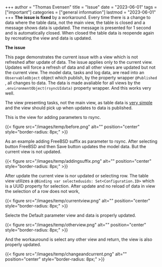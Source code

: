 +++
author = "Thomas Evensen"
title = "Issue"
date = "2023-06-01"
tags = ["important"]
categories = ["general information"]
lastmod = "2023-06-01"
+++
**The issue is fixed** by a workaround.  Every time there is a change to data where the table data,  not the main view, the table is closed and a message shows data is updated. The message is presented for 1 second and is automatically closed. When closed the table data is reopende again by recreating the view and data is updated.

**The issue**

This page demonstrates the current issue with a view which is not refreshed after update of data. The issue  applies only to the current view. Updates will force a refresh of data and  all other views are updated but not the current view. The model data, tasks and log data, are read into an `ObservableObject` object which publish, by  the  property wrapper `@Published` , all changes to data. The data is made avaliable for all views by the `.environmentObject(rsyncUIdata)` property wrapper. And this works very well.

The view presenting tasks, not the main view, as table data is [very simple](https://github.com/rsyncOSX/RsyncUI/blob/main/RsyncUI/Views/Configurations/ListofTasksLightView.swift) and the view should pick up when updates to data is published.

This is the view for adding parameters to rsync. 
 
{{< figure src="/images/temp/before.png" alt="" position="center" style="border-radius: 8px;" >}}

As an example adding FreeBSD suffix as parameter to rsync. After selecting button FreeBSD and then Save button updates the model data. But the current view is not updated.

{{< figure src="/images/temp/addingsuffix.png" alt="" position="center" style="border-radius: 8px;" >}}

After update the current view is nor updated or selecting row. The table view utilizes a `@Binding var selecteduuids: Set<Configuration.ID>` which is a UUID property for selection. After update and no reload of data in view the selection of a row does not work,

{{< figure src="/images/temp/currentview.png" alt="" position="center" style="border-radius: 8px;" >}}

Selecte the Default parameter view and data is properly updated.

{{< figure src="/images/temp/otherview.png" alt="" position="center" style="border-radius: 8px;" >}}

And the workauround is select any other view and return, the view is also properly updated.

{{< figure src="/images/temp/changeandcurrent.png" alt="" position="center" style="border-radius: 8px;" >}}

